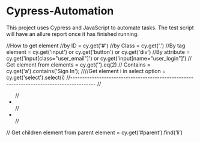 # Cypress-Automation
This project uses Cypress and JavaScript to automate tasks. The test script will have an allure report once it has finished running.

//How to get element
//by ID =  cy.get('#')
//by Class = cy.get('.')
//By tag element = cy.get('input') or cy.get('button') or cy.get('div')
//By attribute = cy.get('input[class="user_email"]') or cy.get('input[name="user_login"]')
// Get element from elements = cy.get('').eq(2)
// Contains = cy.get('a').contains('Sign In');
////Get element i in select option = cy.get('select').select(i)
//----------------------------------------------------------------------------------------
//<ul id="parent">
//<li class="first"></li>
//<li class="second"></li>
//</ul >
// Get children element from parent element = cy.get(‘#parent’).find(‘li’)
